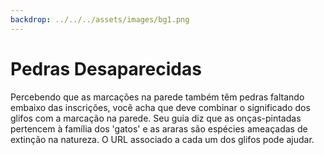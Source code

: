 ```yaml
---
backdrop: ../../../assets/images/bg1.png
---
```


# Pedras Desaparecidas

Percebendo que as marcações na parede também têm pedras faltando embaixo das inscrições, você acha que deve combinar o significado dos glifos com a marcação na parede. Seu guia diz que as onças-pintadas pertencem à família dos 'gatos' e as araras são espécies ameaçadas de extinção na natureza. O URL associado a cada um dos glifos pode ajudar.

<Puzzle/>